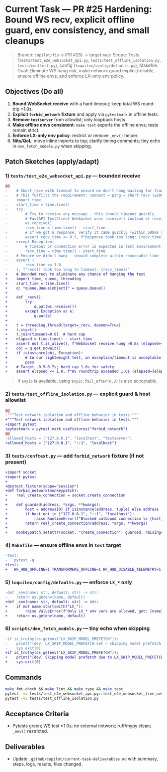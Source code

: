 # Current Task — PR #25 Hardening: Bound WS recv, explicit offline guard, env consistency, and small cleanups

> Branch: `copilot/fix-9` (PR #25) → target `main`
> Scope: Tests (`tests/test_e2e_websocket_api.py`, `tests/test_offline_isolation.py`, `tests/conftest.py`), config (`loquilex/config/defaults.py`), Makefile.
> Goal: Eliminate WS hang risk, make network guard explicit/reliable, ensure offline envs, and enforce LX-only env policy.

## Objectives (Do all)

1. **Bound WebSocket receive** with a hard timeout; keep total WS round-trip ≤1.0s.
2. **Explicit `forbid_network` fixture** and apply via `pytestmark` in offline tests.
3. **Remove `testserver`** from allowlist; only loopback hosts.
4. **Make offline envs consistent**: `make test` exports the offline envs; tests remain strict.
5. **Enforce LX-only env policy**: restrict or remove `_env()` helper.
6. **Nits/QoL**: move inline imports to top; clarify timing comments; tiny echo in `dev_fetch_models.py` when skipping.

## Patch Sketches (apply/adapt)

### 1) `tests/test_e2e_websocket_api.py` — bounded receive

```diff
@@
-    # Short recv with timeout to ensure we don't hang waiting for frames
-    # This fulfills the requirement: connect → ping → short recv (≤500ms) → close
-    import time
-    start_time = time.time()
-    try:
-        # Try to receive any message - this should timeout quickly
-        # FastAPI TestClient WebSocket uses receive() instead of receive_text()
-        ws.receive()
-        recv_time = time.time() - start_time
-        # If we got a response, verify it came quickly (within 500ms as required)
-        assert recv_time <= 0.5, f"Response took too long: {recv_time}s"
-    except Exception:
-        # Timeout or connection error is expected in test environment
-        recv_time = time.time() - start_time
-    # Ensure we didn't hang - should complete within reasonable time
-    assert (
-        recv_time <= 1.0
-    ), f"recv() took too long to timeout: {recv_time}s"
+    # Bounded recv to eliminate any chance of hanging the test
+    import time, queue, threading
+    start_time = time.time()
+    q: "queue.Queue[object]" = queue.Queue()
+
+    def _recv():
+        try:
+            q.put(ws.receive())
+        except Exception as e:
+            q.put(e)
+
+    t = threading.Thread(target=_recv, daemon=True)
+    t.start()
+    t.join(timeout=0.8)  # hard cap
+    elapsed = time.time() - start_time
+    assert not t.is_alive(), f"WebSocket receive hung >0.8s (elapsed={elapsed:.3f}s)"
+    obj = q.get_nowait()
+    if isinstance(obj, Exception):
+        # In our lightweight test, an exception/timeout is acceptable
+        pass
+    # Target ~0.5–0.7s; hard cap 1.0s for safety
+    assert elapsed <= 1.0, f"WS roundtrip exceeded 1.0s (elapsed={elapsed:.3f}s)"
```

> If `anyio` is available, using `anyio.fail_after(0.8)` is also acceptable.

### 2) `tests/test_offline_isolation.py` — explicit guard & host allowlist

```diff
@@
-"""Test network isolation and offline behavior in tests."""
+"""Test network isolation and offline behavior in tests."""
+import pytest
+pytestmark = pytest.mark.usefixtures("forbid_network")
@@
-allowed_hosts = ["127.0.0.1", "localhost", "testserver"]
+allowed_hosts = ["127.0.0.1", "::1", "localhost"]
```

### 3) `tests/conftest.py` — add `forbid_network` fixture (if not present)

```diff
+import socket
+import pytest
+
+@pytest.fixture(scope="session")
+def forbid_network(monkeypatch):
+    real_create_connection = socket.create_connection
+
+    def guarded(address, *args, **kwargs):
+        host = address[0] if isinstance(address, tuple) else address
+        if host not in {"127.0.0.1", "::1", "localhost"}:
+            raise RuntimeError(f"Blocked outbound connection to {host}")
+        return real_create_connection(address, *args, **kwargs)
+
+    monkeypatch.setattr(socket, "create_connection", guarded, raising=True)
```

### 4) `Makefile` — ensure offline envs in `test` target

```diff
-test:
-	pytest -q
+test:
+	HF_HUB_OFFLINE=1 TRANSFORMERS_OFFLINE=1 HF_HUB_DISABLE_TELEMETRY=1 LOQUILEX_OFFLINE=1 pytest -q
```

### 5) `loquilex/config/defaults.py` — enforce `LX_*` only

```diff
-def _env(name: str, default: str) -> str:
-    return os.getenv(name, default)
+def _env(name: str, default: str) -> str:
+    if not name.startswith("LX_"):
+        raise ValueError(f"Only LX_* env vars are allowed, got: {name}")
+    return os.getenv(name, default)
```

### 6) `scripts/dev_fetch_models.py` — tiny echo when skipping

```diff
-if is_truthy(os.getenv("LX_SKIP_MODEL_PREFETCH")):
-    print("[dev] LX_SKIP_MODEL_PREFETCH set — skipping model prefetch.")
-    sys.exit(0)
+if is_truthy(os.getenv("LX_SKIP_MODEL_PREFETCH")):
+    print("[dev] Skipping model prefetch due to LX_SKIP_MODEL_PREFETCH=1")
+    sys.exit(0)
```

## Commands

```bash
make fmt-check && make lint && make type && make test
pytest -vv tests/test_e2e_websocket_api.py::test_e2e_websocket_live_session
pytest -vv tests/test_offline_isolation.py
```

## Acceptance Criteria

- Pytests green; WS test ≤1.0s; no external network; ruff/mypy clean; `_env()` restricted.

## Deliverables

- Update `.github/copilot/current-task-deliverables.md` with summary, steps, logs, results, files changed.
